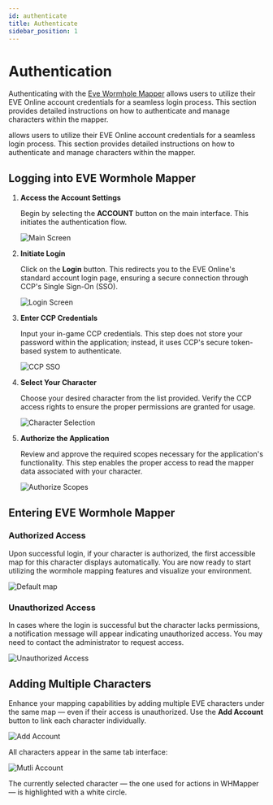 ```yaml
---
id: authenticate
title: Authenticate
sidebar_position: 1
---
```


# Authentication
Authenticating with the [Eve Wormhole Mapper](https://github.com/pfh59/eve-whmapper) allows users to utilize their EVE Online account credentials for a seamless login process. This section provides detailed instructions on how to authenticate and manage characters within the mapper.

allows users to utilize their EVE Online account credentials for a seamless login process. This section provides detailed instructions on how to authenticate and manage characters within the mapper.

## Logging into EVE Wormhole Mapper

1. **Access the Account Settings**

   Begin by selecting the **ACCOUNT** button on the main interface. This initiates the authentication flow.

   ![Main Screen](../assets/img/authenticate/account_btn.png)

2. **Initiate Login**

   Click on the **Login** button. This redirects you to the EVE Online's standard account login page, ensuring a secure connection through CCP's Single Sign-On (SSO).

   ![Login Screen](../assets/img/authenticate/login_btn.png)

3. **Enter CCP Credentials**

   Input your in-game CCP credentials. This step does not store your password within the application; instead, it uses CCP's secure token-based system to authenticate.

   ![CCP SSO](../assets/img/authenticate/ccp_sso.png)

4. **Select Your Character**

   Choose your desired character from the list provided. Verify the CCP access rights to ensure the proper permissions are granted for usage.

   ![Character Selection](../assets/img/authenticate/ccp_characters.png)

5. **Authorize the Application**

   Review and approve the required scopes necessary for the application's functionality. This step enables the proper access to read the mapper data associated with your character.

   ![Authorize Scopes](../assets/img/authenticate/ccp_authorization.png)

## Entering EVE Wormhole Mapper

### Authorized Access

Upon successful login, if your character is authorized, the first accessible map for this character displays automatically. You are now ready to start utilizing the wormhole mapping features and visualize your environment.

  ![Default map](../assets/img/default_map.png)

### Unauthorized Access

In cases where the login is successful but the character lacks permissions, a notification message will appear indicating unauthorized access. You may need to contact the administrator to request access.

  ![Unauthorized Access](../assets/img/authenticate/unauthorized.png)

## Adding Multiple Characters

Enhance your mapping capabilities by adding multiple EVE characters under the same map — even if their access is unauthorized. Use the **Add Account** button to link each character individually.

   ![Add Account](../assets/img/authenticate/add_account_btn.png)

All characters appear in the same tab interface:

   ![Mutli Account](../assets/img/authenticate/multi_account.png)

   The currently selected character — the one used for actions in WHMapper — is highlighted with a white circle.



 